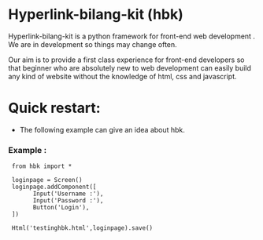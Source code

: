 # Hyperlink-bilang-kit (hbk)
     
 Hyperlink-bilang-kit is a python framework for front-end web development . We are in development so things may  change often.
     
 Our aim is to provide a first class experience for front-end developers so that beginner who are 
 absolutely new to web development can easily build any kind of website without the knowledge of 
 html, css and javascript.
     
# Quick restart:

   * The following example can give an idea about hbk.
    
### Example :

     from hbk import *
     
     loginpage = Screen()
     loginpage.addComponent([
           Input('Username :'),
           Input('Password :'),
           Button('Login'),
     ])
     
     Html('testinghbk.html',loginpage).save()
